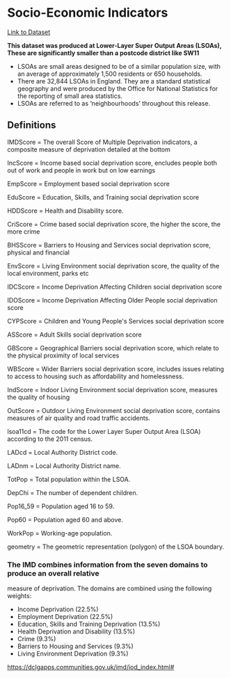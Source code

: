 # Socio-Economic Indicators

[Link to Dataset](https://www.gov.uk/government/statistics/english-indices-of-deprivation-2019)

**This dataset was produced at Lower-Layer Super Output Areas (LSOAs), These are significantly smaller than a postcode district like SW11**

- LSOAs are small areas designed to be of a similar population size, with an average of approximately
1,500 residents or 650 households. 
- There are 32,844 LSOAs in England. They are a standard
statistical geography and were produced by the Office for National Statistics for the reporting of
small area statistics. 
- LSOAs are referred to as ‘neighbourhoods’ throughout this release.

## Definitions

IMDScore = The overall Score of Multiple Deprivation indicators, a composite measure of deprivation detailed at the bottom

IncScore = Income based social deprivation score, encludes people both out of work and people in work but on low earnings

EmpScore = Employment based social deprivation score

EduScore = Education, Skills, and Training social deprivation score

HDDScore = Health and Disability score.

CriScore = Crime based social deprivation score, the higher the score, the more crime

BHSScore = Barriers to Housing and Services social deprivation score, physical and financial

EnvScore = Living Environment social deprivation score, the quality of the local environment, parks etc

IDCScore = Income Deprivation Affecting Children social deprivation score

IDOScore = Income Deprivation Affecting Older People social deprivation score

CYPScore = Children and Young People's Services social deprivation score

ASScore = Adult Skills social deprivation score

GBScore = Geographical Barriers social deprivation score, which relate to the physical proximity of local services

WBScore = Wider Barriers social deprivation score, includes issues relating to access to housing such as affordability and homelessness. 

IndScore = Indoor Living Environment social deprivation score, measures the quality of housing

OutScore = Outdoor Living Environment social deprivation score, contains measures of air quality and road traffic accidents.

lsoa11cd = The code for the Lower Layer Super Output Area (LSOA) according to the 2011 census.

LADcd = Local Authority District code.

LADnm = Local Authority District name.

TotPop = Total population within the LSOA. 

DepChi = The number of dependent children.

Pop16_59 = Population aged 16 to 59.

Pop60 = Population aged 60 and above.

WorkPop = Working-age population.

geometry = The geometric representation (polygon) of the LSOA boundary.

### The IMD combines information from the seven domains to produce an overall relative
measure of deprivation. The domains are combined using the following weights:
- Income Deprivation (22.5%)
- Employment Deprivation (22.5%)
- Education, Skills and Training Deprivation (13.5%)
- Health Deprivation and Disability (13.5%)
- Crime (9.3%)
- Barriers to Housing and Services (9.3%)
- Living Environment Deprivation (9.3%)

https://dclgapps.communities.gov.uk/imd/iod_index.html#